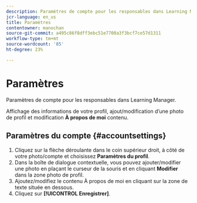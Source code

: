 ```yaml
---
description: Paramètres de compte pour les responsables dans Learning Manager.
jcr-language: en_us
title: Paramètres
contentowner: manochan
source-git-commit: a495c86f8dff3ebc51e7700a3f3bcf7ce57d1311
workflow-type: tm+mt
source-wordcount: '85'
ht-degree: 23%

---
```




# Paramètres

Paramètres de compte pour les responsables dans Learning Manager.

Affichage des informations de votre profil, ajout/modification d’une photo de profil et modification **À propos de moi** contenu.

## Paramètres du compte {#accountsettings}

1. Cliquez sur la flèche déroulante dans le coin supérieur droit, à côté de votre photo/compte et choisissez **Paramètres du profil**.
1. Dans la boîte de dialogue contextuelle, vous pouvez ajouter/modifier une photo en plaçant le curseur de la souris et en cliquant **Modifier** dans la zone photo de profil.
1. Ajoutez/modifiez le contenu À propos de moi en cliquant sur la zone de texte située en dessous.
1. Cliquez sur **[!UICONTROL Enregistrer]**.

